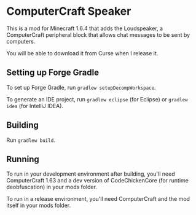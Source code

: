 # ComputerCraft Speaker
This is a mod for Minecraft 1.6.4 that adds the Loudspeaker, a ComputerCraft peripheral block that allows chat messages to be sent by computers.

You will be able to download it from Curse when I release it.

## Setting up Forge Gradle
To set up Forge Gradle, run `gradlew setupDecompWorkspace`.

To generate an IDE project, run `gradlew eclipse` (for Eclipse) or `gradlew idea` (for IntelliJ IDEA).

## Building
Run `gradlew build`.

## Running
To run in your development environment after building, you'll need ComputerCraft 1.63 and a dev version of CodeChickenCore (for runtime deobfuscation) in your mods folder.

To run in a release environment, you'll need ComputerCraft and the mod itself in your mods folder.